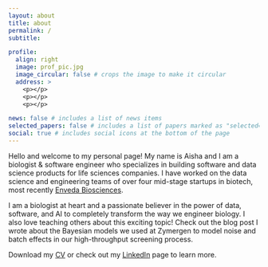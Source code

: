 ```yaml
---
layout: about
title: about
permalink: /
subtitle:

profile:
  align: right
  image: prof_pic.jpg
  image_circular: false # crops the image to make it circular
  address: >
    <p></p>
    <p></p>
    <p></p>

news: false # includes a list of news items
selected_papers: false # includes a list of papers marked as "selected={true}"
social: true # includes social icons at the bottom of the page
---
```


Hello and welcome to my personal page! My name is Aisha and I am a biologist & software engineer who specializes in building software and data science products for life sciences companies. I have worked on the data science and engineering teams of over four mid-stage startups in biotech, most recently [Enveda Biosciences](https://www.envedabio.com/).

I am a biologist at heart and a passionate believer in the power of data, software, and AI to completely transform the way we engineer biology. I also love teaching others about this exciting topic! Check out the blog post I wrote about the Bayesian models we used at Zymergen to model noise and batch effects in our high-throughput screening process.

Download my [CV](https://drive.google.com/file/d/1UuGBfiIGyv9fea1OuQlMbRfxOV4z92hM/view?usp=drive_link) or check out my [LinkedIn](https://www.linkedin.com/in/aisha-ellahi-seattle/) page to learn more.
